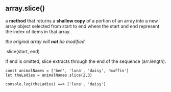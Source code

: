## array.slice()

a **method** that returns a **shallow copy** of a portion of an array into a new array object selected from start to end where the start and end represent the index of items in that array.

_the original array will **not** be modified_

.slice(start, end)

If end is omitted, slice extracts through the end of the sequence (arr.length).

```
const animalNames = ['ben', 'luna', 'daisy', 'muffin']
let theLadies = animalNames.slice(2,3)

console.log(theLadies) ==> ['luna', 'daisy']
```
